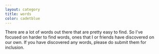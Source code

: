 ```yaml
---
layout: category
title: words
color: cadetblue
---
```


There are a lot of words out there that are pretty easy to find. So I've focused on harder to find words, ones that I or friends have discovered on our own. If you have discovered any words, please do submit them for inclusion.